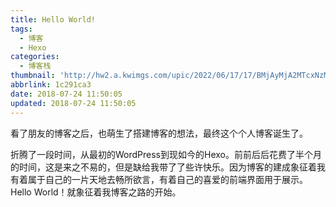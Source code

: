 ```yaml
---
title: Hello World!
tags:
  - 博客
  - Hexo
categories:
  - 博客栈
thumbnail: 'http://hw2.a.kwimgs.com/upic/2022/06/17/17/BMjAyMjA2MTcxNzMxMzFfMjM4ODcxMzY5OF83Njk3MTI5NDk3Nl8wXzM=_Bfdd7d41dcb152a4c088e039a5efb1d92.jpg?tag=1-1655458431-unknown-0-cfailkv8fj-ae569b917edfa557&clientCacheKey=3xd2s5yppf6qvaq.jpg&di=2ac2ccad&bp=10000'
abbrlink: 1c291ca3
date: 2018-07-24 11:50:05
updated: 2018-07-24 11:50:05
---
```


看了朋友的博客之后，也萌生了搭建博客的想法，最终这个个人博客诞生了。 

<!-- more -->

折腾了一段时间，从最初的WordPress到现如今的Hexo。前前后后花费了半个月的时间，这是来之不易的，但是缺给我带了了些许快乐。因为博客的建成象征着我有着属于自己的一片天地去畅所欲言，有着自己的喜爱的前端界面用于展示。Hello World！就象征着我博客之路的开始。

